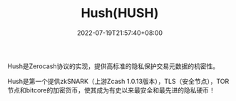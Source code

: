 ﻿---
weight: 
title: "Hush(HUSH)"
description: "Hush是Zerocash协议的实现，提供高标准的隐私保护交易元数据的机密性"
date: 2022-07-19T21:57:40+08:00
lastmod: 2022-07-19T16:45:40+08:00
draft: false
authors: ["浮尘"]
featuredImage: "hushhush.webp"
link: "https://myhush.org/"
tags: ["数字代币","Hush(HUSH)"]
categories: ["navigation"]
navigation: ["数字代币"]
lightgallery: true
toc: true
pinned: false
recommend: false
recommend1: false
---
Hush是Zerocash协议的实现，提供高标准的隐私保护交易元数据的机密性。

Hush是第一个提供zkSNARK（上游Zcash 1.0.13版本），TLS（安全节点），TOR节点和bitcore的加密货币，使其成为有史以来最安全和最先进的隐私硬币！